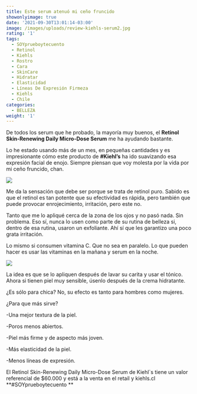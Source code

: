 ```yaml
---
title: Este serum atenuó mi ceño fruncido
showonlyimage: true
date: '2021-09-30T13:01:14-03:00'
image: /images/uploads/review-kiehls-serum2.jpg
rating: '1'
tags:
  - SOYprueboytecuento
  - Retinol
  - Kiehls
  - Rostro
  - Cara
  - SkinCare
  - Hidratar
  - Elasticidad
  - Líneas De Expresión Firmeza
  - Kiehls
  - Chile
categories:
  - BELLEZA
weight: '1'
---
```

De todos los serum que he probado, la mayoría muy buenos, el **Retinol Skin-Renewing Daily Micro-Dose Serum** me ha ayudando bastante.

<!--more-->

Lo he estado usando más de un mes, en pequeñas cantidades y es impresionante cómo este producto de **\#Kiehl’s** ha ido suavizando esa expresión facial de enojo. Siempre piensan que voy molesta por la vida por mi ceño fruncido, chan.



![](/images/uploads/review-kiehls-serum2.jpg)

Me da la sensación que debe ser porque se trata de retinol puro. Sabido es que el retinol es tan potente que su efectividad es rápida, pero también que puede provocar enrojecimiento, irritación, pero este no.



Tanto que me lo apliqué cerca de la zona de los ojos y no pasó nada. Sin problema. Eso sí, nunca lo usen como parte de su rutina de belleza si, dentro de esa rutina, usaron un exfoliante. Ahí sí que les garantizo una poco grata irritación.



Lo mismo si consumen vitamina C. Que no sea en paralelo. Lo que pueden hacer es usar las vitaminas en la mañana y serum en la noche.



![](/images/uploads/review-serum3.jpg)

La idea es que se lo apliquen después de lavar su carita y usar el tónico. Ahora si tienen piel muy sensible, úsenlo después de la crema hidratante.



¿Es sólo para chica? No, su efecto es tanto para hombres como mujeres.



¿Para que más sirve?

\-Una mejor textura de la piel.

\-Poros menos abiertos.

\-Piel más firme y de aspecto más joven.

\-Más elasticidad de la piel.

\-Menos líneas de expresión.



El Retinol Skin-Renewing Daily Micro-Dose Serum de Kiehl`s tiene un valor referencial de $60.000 y está a la venta en el retail y kiehls.cl **\#SOYprueboytecuento**
